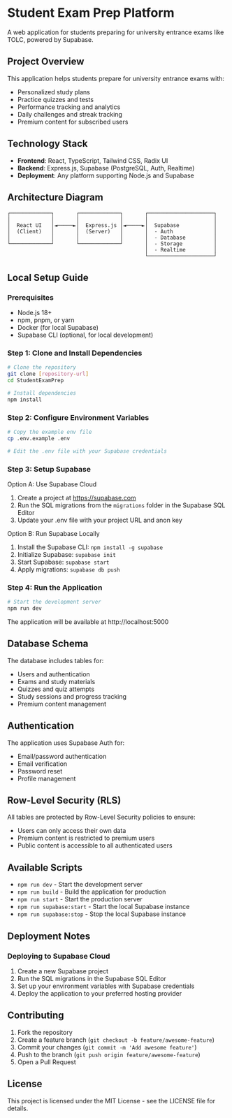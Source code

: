 # Student Exam Prep Platform

A web application for students preparing for university entrance exams like TOLC, powered by Supabase.

## Project Overview

This application helps students prepare for university entrance exams with:

- Personalized study plans
- Practice quizzes and tests
- Performance tracking and analytics
- Daily challenges and streak tracking
- Premium content for subscribed users

## Technology Stack

- **Frontend**: React, TypeScript, Tailwind CSS, Radix UI
- **Backend**: Express.js, Supabase (PostgreSQL, Auth, Realtime)
- **Deployment**: Any platform supporting Node.js and Supabase

## Architecture Diagram

```
┌─────────────┐       ┌─────────────┐       ┌─────────────────────┐
│             │       │             │       │                     │
│  React UI   │◄─────►│  Express.js │◄─────►│  Supabase           │
│  (Client)   │       │  (Server)   │       │  - Auth             │
│             │       │             │       │  - Database         │
└─────────────┘       └─────────────┘       │  - Storage          │
                                            │  - Realtime         │
                                            └─────────────────────┘
```

## Local Setup Guide

### Prerequisites

- Node.js 18+ 
- npm, pnpm, or yarn
- Docker (for local Supabase)
- Supabase CLI (optional, for local development)

### Step 1: Clone and Install Dependencies

```bash
# Clone the repository
git clone [repository-url]
cd StudentExamPrep

# Install dependencies
npm install
```

### Step 2: Configure Environment Variables

```bash
# Copy the example env file
cp .env.example .env

# Edit the .env file with your Supabase credentials
```

### Step 3: Setup Supabase

Option A: Use Supabase Cloud
1. Create a project at https://supabase.com
2. Run the SQL migrations from the `migrations` folder in the Supabase SQL Editor
3. Update your .env file with your project URL and anon key

Option B: Run Supabase Locally
1. Install the Supabase CLI: `npm install -g supabase`
2. Initialize Supabase: `supabase init`
3. Start Supabase: `supabase start`
4. Apply migrations: `supabase db push`

### Step 4: Run the Application

```bash
# Start the development server
npm run dev
```

The application will be available at http://localhost:5000

## Database Schema

The database includes tables for:
- Users and authentication
- Exams and study materials
- Quizzes and quiz attempts
- Study sessions and progress tracking
- Premium content management

## Authentication

The application uses Supabase Auth for:
- Email/password authentication
- Email verification
- Password reset
- Profile management

## Row-Level Security (RLS)

All tables are protected by Row-Level Security policies to ensure:
- Users can only access their own data
- Premium content is restricted to premium users
- Public content is accessible to all authenticated users

## Available Scripts

- `npm run dev` - Start the development server
- `npm run build` - Build the application for production
- `npm run start` - Start the production server
- `npm run supabase:start` - Start the local Supabase instance
- `npm run supabase:stop` - Stop the local Supabase instance

## Deployment Notes

### Deploying to Supabase Cloud

1. Create a new Supabase project
2. Run the SQL migrations in the Supabase SQL Editor
3. Set up your environment variables with Supabase credentials
4. Deploy the application to your preferred hosting provider

## Contributing

1. Fork the repository
2. Create a feature branch (`git checkout -b feature/awesome-feature`)
3. Commit your changes (`git commit -m 'Add awesome feature'`)
4. Push to the branch (`git push origin feature/awesome-feature`)
5. Open a Pull Request

## License

This project is licensed under the MIT License - see the LICENSE file for details. 
